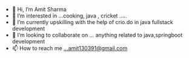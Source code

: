 - 👋 Hi, I’m Amit Sharma
- 👀 I’m interested in ...cooking, java , cricket .....
- 🌱 I’m currently upskilling with the help of crio.do in java fullstack development
- 💞️ I’m looking to collaborate on ... anything related to java,springboot development
- 📫 How to reach me ...amit130391@gmail.com

<!---
amit130391/amit130391 is a ✨ special ✨ repository because its `README.md` (this file) appears on your GitHub profile.
You can click the Preview link to take a look at your changes.
--->
